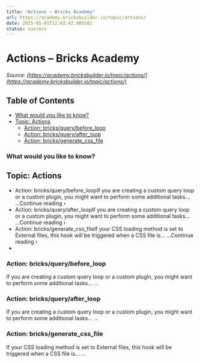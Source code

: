 ```yaml
---
title: "Actions – Bricks Academy"
url: https://academy.bricksbuilder.io/topic/actions/
date: 2025-05-01T12:02:42.085582
status: success
---
```


# Actions – Bricks Academy

*Source: [https://academy.bricksbuilder.io/topic/actions/](https://academy.bricksbuilder.io/topic/actions/)*

## Table of Contents

  - [What  would you like to know?](#what--would-you-like-to-know)
- [Topic: Actions](#topic-actions)
  - [Action: bricks/query/before_loop](#action-bricksquerybeforeloop)
  - [Action: bricks/query/after_loop](#action-bricksqueryafterloop)
  - [Action: bricks/generate_css_file](#action-bricksgeneratecssfile)

### What  would you like to know?

## Topic: Actions

- Action: bricks/query/before_loopIf you are creating a custom query loop or a custom plugin, you might want to perform some additional tasks… ...Continue reading ›
- Action: bricks/query/after_loopIf you are creating a custom query loop or a custom plugin, you might want to perform some additional tasks… ...Continue reading ›
- Action: bricks/generate_css_fileIf your CSS loading method is set to External files, this hook will be triggered when a CSS file is… ...Continue reading ›
-

### Action: bricks/query/before_loop

If you are creating a custom query loop or a custom plugin, you might want to perform some additional tasks… ...

### Action: bricks/query/after_loop

If you are creating a custom query loop or a custom plugin, you might want to perform some additional tasks… ...

### Action: bricks/generate_css_file

If your CSS loading method is set to External files, this hook will be triggered when a CSS file is… ...

